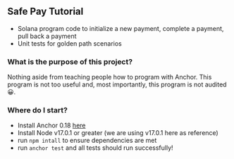 ## Safe Pay Tutorial

- Solana program code to initialize a new payment, complete a payment, pull back a payment
- Unit tests for golden path scenarios

### What is the purpose of this project?

Nothing aside from teaching people how to program with Anchor. This program is not too useful and, most importantly, this program is not audited 😀.

### Where do I start?

- Install Anchor 0.18 [here](https://project-serum.github.io/anchor/getting-started/installation.html)
- Install Node v17.0.1 or greater (we are using v17.0.1 here as reference)
- run `npm intall` to ensure dependencies are met
- run `anchor test` and all tests should run successfully!
